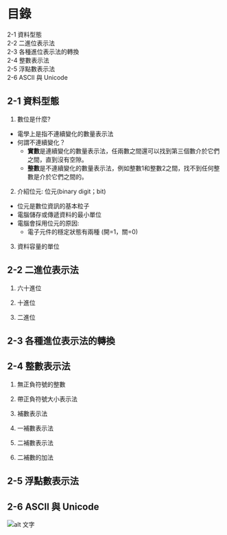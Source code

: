 # 目錄
2-1 資料型態  
2-2 二進位表示法  
2-3 各種進位表示法的轉換  
2-4 整數表示法  
2-5 浮點數表示法  
2-6 ASCII 與 Unicode  



## 2-1 資料型態
1. 數位是什麼?
* 電學上是指不連續變化的數量表示法
* 何謂不連續變化？  
   * **實數**是連續變化的數量表示法，任兩數之間還可以找到第三個數介於它們之間，直到沒有空隙。  
   * **整數**是不連續變化的數量表示法，例如整數1和整數2之間，找不到任何整數是介於它們之間的。  

2. 介紹位元: 位元(binary digit；bit)  
* 位元是數位資訊的基本粒子  
* 電腦儲存或傳遞資料的最小單位  
* 電腦會採用位元的原因:  
   * 電子元件的穩定狀態有兩種 (開=1，關=0)

3. 資料容量的單位

## 2-2 二進位表示法
1. 六十進位

2. 十進位

3. 二進位

## 2-3 各種進位表示法的轉換

## 2-4 整數表示法
1. 無正負符號的整數

2. 帶正負符號大小表示法

3. 補數表示法

4. 一補數表示法

5. 二補數表示法

6. 二補數的加法

## 2-5 浮點數表示法

## 2-6 ASCII 與 Unicode
![alt 文字](https://upload.wikimedia.org/wikipedia/commons/c/cf/USASCII_code_chart.png "Wiki: ACIIcode")


